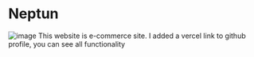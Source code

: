 # Neptun 

![image](https://github.com/user-attachments/assets/c769e8c5-0886-43e1-ae08-fe0b15d330ab)
This website is e-commerce site. I added a vercel link to github profile, you can see all functionality

